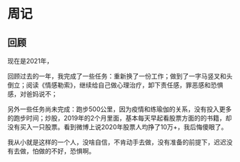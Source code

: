 # 周记

## 回顾

现在是2021年，

回顾过去的一年，我完成了一些任务：重新换了一份工作；做到了一字马竖叉和头倒立；阅读《情感勒索》，继续给自己做心理治疗，卸下责任感，罪恶感和恐惧感，对爸妈说不；

另外一些任务尚未完成：跑步500公里，因为疫情和练瑜伽的关系，没有投入更多的跑步时间；炒股，2019年的2个月里面，基本每天早起看股票方面的的书籍，却没有买入一只股票。看到微博上说2020年股票人均挣了10万+，我后悔傻眼了。

我从小就是这样的一个人，没啥自信，不肯动手去做，没有准备的前提下，迟迟没有去做，怕做的不好，恐惧啊。

